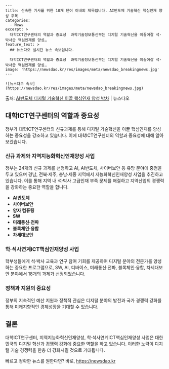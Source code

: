     ---
    title: 신속한 기사를 위한 10개 단어 이내의 제목입니다. AI반도체 기술혁신 핵심인재 양성 주목
    categories:
      - News
    excerpt: >
      대학ICT연구센터의 역할과 중요성  과학기술정보통신부는 디지털 기술혁신을 이끌어갈 석·박사급 핵심인재를 양성…
    feature_text: >
      ## 뉴스다오 실시간 뉴스 속보입니다.
    
      대학ICT연구센터의 역할과 중요성  과학기술정보통신부는 디지털 기술혁신을 이끌어갈 석·박사급 핵심인재를 양성…
    image: 'https://newsdao.kr/res/images/meta/newsdao_breakingnews.jpg'
    ---
    
    ![뉴스다오 속보](https://newsdao.kr/res/images/meta/newsdao_breakingnews.jpg)

<p>출처: <a href="https://newsdao.kr/4567" rel="dofollow">AI반도체 디지털 기술혁신 이끌 핵심인재 양성 박차</a> | 뉴스다오</p>

<h2 data-ke-size="size26">대학ICT연구센터의 역할과 중요성</h2>
<p data-ke-size="size16">정부가 대학ICT연구센터의 신규과제를 통해 디지털 기술혁신을 이끌 핵심인재를 양성하는 중요성을 강조하고 있습니다. 이에 대학ICT연구센터의 역할과 중요성에 대해 알아보겠습니다.</p>

<h3>신규 과제와 지역지능화혁신인재양성 사업</h3>
<p data-ke-size="size16">정부는 24개의 신규 과제를 선정하고 AI, AI반도체, 사이버보안 등 유망 분야에 중점을 두고 있으며 경남, 전북·제주, 충남·세종 지역에서 지능화혁신인재양성 사업을 추진하고 있습니다. 이를 통해 지역 내 석·박사 고급인재 부족 문제를 해결하고 지역산업의 경쟁력을 강화하는 중요한 역할을 합니다.</p>

<ul>
  <li><b>AI반도체</b></li>
  <li><b>사이버보안</b></li>
  <li><b>양자 컴퓨팅</b></li>
  <li><b>SW</b></li>
  <li><b>미래통신·전파</b></li>
  <li><b>블록체인·융합</b></li>
  <li><b>차세대보안</b></li>
</ul>

<h3>학·석사연계ICT핵심인재양성 사업</h3>
<p data-ke-size="size16">학부생들에게 석·박사 교육과 연구 참여 기회를 제공하여 디지털 분야의 전문가를 양성하는 중요한 프로그램으로, SW, AI, 디바이스, 미래통신·전파, 블록체인·융합, 차세대보안 분야에서 18개의 과제가 선정되었습니다.</p>

<h3>정책과 지원의 중요성</h3>
<p data-ke-size="size16">정부의 지속적인 예산 지원과 정책적 관심은 디지털 분야의 발전과 국가 경쟁력 강화를 통해 미래지향적인 경제성장을 기대할 수 있습니다.</p>

<h2 data-ke-size="size26">결론</h2>
<p data-ke-size="size16">대학ICT연구센터, 지역지능화혁신인재양성, 학·석사연계ICT핵심인재양성 사업은 대한민국의 디지털 혁신과 경쟁력 강화에 중요한 역할을 하고 있습니다. 이러한 노력이 디지털 기술 경쟁력을 한층 더 강화시킬 것으로 기대됩니다.</p> 

빠르고 정확한 뉴스를 원한다면? 바로, <a href="https://newsdao.kr" rel="dofollow">https://newsdao.kr</a>


    
